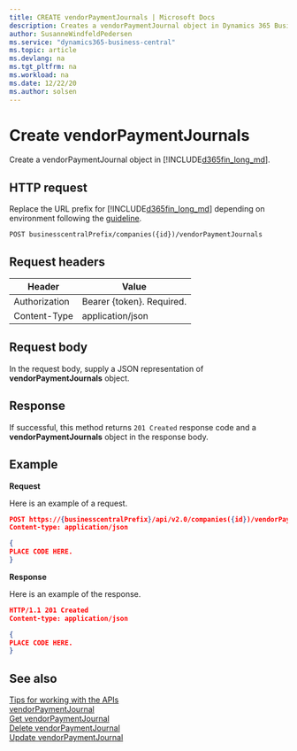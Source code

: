```yaml
---
title: CREATE vendorPaymentJournals | Microsoft Docs
description: Creates a vendorPaymentJournal object in Dynamics 365 Business Central.
author: SusanneWindfeldPedersen
ms.service: "dynamics365-business-central"
ms.topic: article
ms.devlang: na
ms.tgt_pltfrm: na
ms.workload: na
ms.date: 12/22/20
ms.author: solsen
---
```


# Create vendorPaymentJournals
Create a vendorPaymentJournal object in [!INCLUDE[d365fin_long_md](../../includes/d365fin_long_md.md)].

## HTTP request
Replace the URL prefix for [!INCLUDE[d365fin_long_md](../../includes/d365fin_long_md.md)] depending on environment following the [guideline](../../v2.0/endpoints-apis-for-dynamics.md).

```
POST businesscentralPrefix/companies({id})/vendorPaymentJournals
```

## Request headers

|Header         |Value                    |
|---------------|-------------------------|
|Authorization  |Bearer {token}. Required.|
|Content-Type   |application/json         |

## Request body
In the request body, supply a JSON representation of **vendorPaymentJournals** object.

## Response
If successful, this method returns ```201 Created``` response code and a **vendorPaymentJournals** object in the response body.

## Example

**Request**

Here is an example of a request.

```json
POST https://{businesscentralPrefix}/api/v2.0/companies({id})/vendorPaymentJournals
Content-type: application/json

{
PLACE CODE HERE.
}
```

**Response**

Here is an example of the response. 

```json
HTTP/1.1 201 Created
Content-type: application/json

{
PLACE CODE HERE.
}
```


## See also
[Tips for working with the APIs](/dynamics365/business-central/dev-itpro/developer/devenv-connect-apps-tips)     
[vendorPaymentJournal](../resources/dynamics_vendorPaymentJournal.md)  
[Get vendorPaymentJournal](dynamics_vendorPaymentJournal_Get.md)   
[Delete vendorPaymentJournal](dynamics_vendorPaymentJournal_Delete.md)   
[Update vendorPaymentJournal](dynamics_vendorPaymentJournal_Update.md)   


